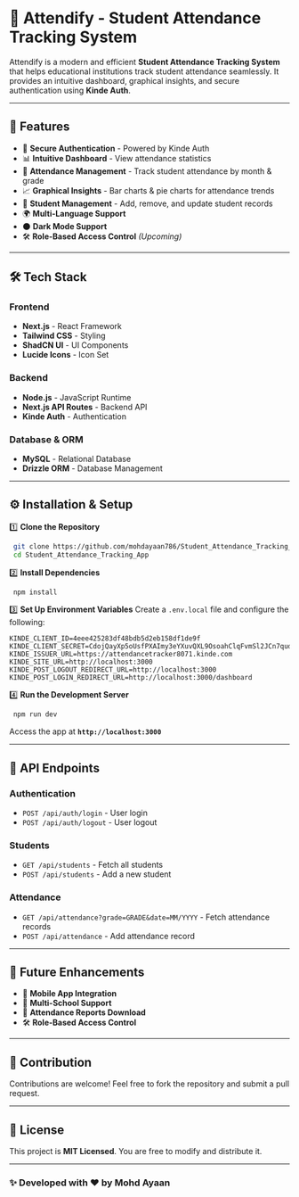 # 📌 Attendify - Student Attendance Tracking System

Attendify is a modern and efficient **Student Attendance Tracking System** that helps educational institutions track student attendance seamlessly. It provides an intuitive dashboard, graphical insights, and secure authentication using **Kinde Auth**.

---

## 🚀 Features

- 🔐 **Secure Authentication** - Powered by Kinde Auth
- 📊 **Intuitive Dashboard** - View attendance statistics
- 📅 **Attendance Management** - Track student attendance by month & grade
- 📈 **Graphical Insights** - Bar charts & pie charts for attendance trends
- 👥 **Student Management** - Add, remove, and update student records
- 🌍 **Multi-Language Support**
- 🌑 **Dark Mode Support**
- 🛠 **Role-Based Access Control** *(Upcoming)*

---

## 🛠 Tech Stack

### **Frontend**
- **Next.js** - React Framework
- **Tailwind CSS** - Styling
- **ShadCN UI** - UI Components
- **Lucide Icons** - Icon Set

### **Backend**
- **Node.js** - JavaScript Runtime
- **Next.js API Routes** - Backend API
- **Kinde Auth** - Authentication

### **Database & ORM**
- **MySQL** - Relational Database
- **Drizzle ORM** - Database Management

---

## ⚙️ Installation & Setup

1️⃣ **Clone the Repository**
```bash
 git clone https://github.com/mohdayaan786/Student_Attendance_Tracking_App.git
 cd Student_Attendance_Tracking_App
```

2️⃣ **Install Dependencies**
```bash
 npm install
```

3️⃣ **Set Up Environment Variables**
Create a `.env.local` file and configure the following:
```env
KINDE_CLIENT_ID=4eee425283df48bdb5d2eb158df1de9f
KINDE_CLIENT_SECRET=CdojQayXp5oUsfPXAImy3eYXuvQXL9OsoahClqFvmSl2JCn7qudey
KINDE_ISSUER_URL=https://attendancetracker8071.kinde.com
KINDE_SITE_URL=http://localhost:3000
KINDE_POST_LOGOUT_REDIRECT_URL=http://localhost:3000
KINDE_POST_LOGIN_REDIRECT_URL=http://localhost:3000/dashboard
```

4️⃣ **Run the Development Server**
```bash
 npm run dev
```
Access the app at **`http://localhost:3000`**

---

## 🔌 API Endpoints

### **Authentication**
- `POST /api/auth/login` - User login
- `POST /api/auth/logout` - User logout

### **Students**
- `GET /api/students` - Fetch all students
- `POST /api/students` - Add a new student

### **Attendance**
- `GET /api/attendance?grade=GRADE&date=MM/YYYY` - Fetch attendance records
- `POST /api/attendance` - Add attendance record

---

## 📌 Future Enhancements

- 📱 **Mobile App Integration**
- 🏫 **Multi-School Support**
- 📜 **Attendance Reports Download**
- 🛠 **Role-Based Access Control**

---

## 🤝 Contribution

Contributions are welcome! Feel free to fork the repository and submit a pull request.

---

## 📜 License

This project is **MIT Licensed**. You are free to modify and distribute it.

---

### ✨ Developed with ❤️ by **Mohd Ayaan**

